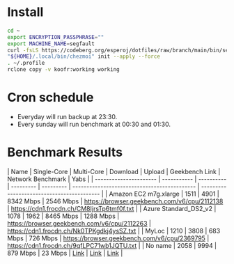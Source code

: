 # Install
```bash
cd ~
export ENCRYPTION_PASSPHRASE=""
export MACHINE_NAME=segfault
curl -fsLS https://codeberg.org/esperoj/dotfiles/raw/branch/main/bin/setup.sh | bash
"${HOME}/.local/bin/chezmoi" init --apply --force
. ~/.profile
rclone copy -v koofr:working working
```

# Cron schedule

- Everyday will run backup at 23:30.
- Every sunday will run benchmark at 00:30 and 01:30.

# Benchmark Results

|         Name           | Single-Core | Multi-Core | Download  |   Upload  |             Geekbench Link                   |                Network Benchmark           | Yabs |
| ---------------------- | ----------- | ---------- | --------- | --------- | -------------------------------------------- | ------------------------------------------ |
| Amazon EC2 m7g.xlarge  |     1511    |    4901    | 8342 Mbps | 2546 Mbps | https://browser.geekbench.com/v6/cpu/2112138 | https://cdn1.frocdn.ch/CM8IjrsTp6tmf0f.txt |
| Azure Standard_DS2_v2  |     1078    |    1962    | 8465 Mbps | 1288 Mbps | https://browser.geekbench.com/v6/cpu/2112263 | https://cdn1.frocdn.ch/Nk0TPKgdkj4ysSZ.txt |
|         MyLoc          |     1210    |    3808    | 683 Mbps  | 726 Mbps  | https://browser.geekbench.com/v6/cpu/2369795 | https://cdn1.frocdn.ch/9qfLPC71wb1JQTU.txt |
|         No name        |     2058    |    9994    | 879 Mbps  | 23 Mbps   | [Link](https://browser.geekbench.com/v6/cpu/2383371) | [Link](https://cdn1.frocdn.ch/SMma6kFv0MEhCFV.txt) | [Link](https://www.vpsbenchmarks.com/yabs/unknown-32c-126gb-616b0a) |
